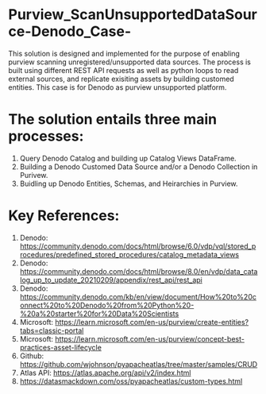 # Purview_ScanUnsupportedDataSource-Denodo_Case-
This solution is designed and implemented for the purpose of enabling purview scanning unregistered/unsupported data sources. The process is built using different REST API requests as well as python loops to read external sources, and replicate exisiting assets by building customed entities. This case is for Denodo as purview unsupported platform.

# The solution entails three main processes: 
1. Query Denodo Catalog and building up Catalog Views DataFrame.
2. Building a Denodo Customed Data Source and/or a Denodo Collection in Purivew.
3. Buidling up Denodo Entities, Schemas, and Heirarchies in Purview.  

# Key References:
1. Denodo: https://community.denodo.com/docs/html/browse/6.0/vdp/vql/stored_procedures/predefined_stored_procedures/catalog_metadata_views
2. Denodo: https://community.denodo.com/docs/html/browse/8.0/en/vdp/data_catalog_up_to_update_20210209/appendix/rest_api/rest_api
3. Denodo: https://community.denodo.com/kb/en/view/document/How%20to%20connect%20to%20Denodo%20from%20Python%20-%20a%20starter%20for%20Data%20Scientists
4. Microsoft: https://learn.microsoft.com/en-us/purview/create-entities?tabs=classic-portal
5. Microsoft: https://learn.microsoft.com/en-us/purview/concept-best-practices-asset-lifecycle
6. Github: https://github.com/wjohnson/pyapacheatlas/tree/master/samples/CRUD
7. Atlas API: https://atlas.apache.org/api/v2/index.html
8. https://datasmackdown.com/oss/pyapacheatlas/custom-types.html
